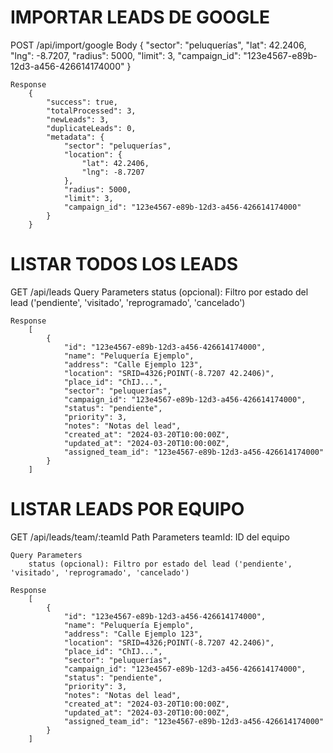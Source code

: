 #   IMPORTAR LEADS DE GOOGLE
POST /api/import/google
    Body
        {
            "sector": "peluquerías",
            "lat": 42.2406,
            "lng": -8.7207,
            "radius": 5000,
            "limit": 3,
            "campaign_id": "123e4567-e89b-12d3-a456-426614174000"
        }

    Response
        {
            "success": true,
            "totalProcessed": 3,
            "newLeads": 3,
            "duplicateLeads": 0,
            "metadata": {
                "sector": "peluquerías",
                "location": {
                    "lat": 42.2406,
                    "lng": -8.7207
                },
                "radius": 5000,
                "limit": 3,
                "campaign_id": "123e4567-e89b-12d3-a456-426614174000"
            }
        }

#   LISTAR TODOS LOS LEADS
GET /api/leads
    Query Parameters
        status (opcional): Filtro por estado del lead ('pendiente', 'visitado', 'reprogramado', 'cancelado')

    Response
        [
            {
                "id": "123e4567-e89b-12d3-a456-426614174000",
                "name": "Peluquería Ejemplo",
                "address": "Calle Ejemplo 123",
                "location": "SRID=4326;POINT(-8.7207 42.2406)",
                "place_id": "ChIJ...",
                "sector": "peluquerías",
                "campaign_id": "123e4567-e89b-12d3-a456-426614174000",
                "status": "pendiente",
                "priority": 3,
                "notes": "Notas del lead",
                "created_at": "2024-03-20T10:00:00Z",
                "updated_at": "2024-03-20T10:00:00Z",
                "assigned_team_id": "123e4567-e89b-12d3-a456-426614174000"
            }
        ]

#   LISTAR LEADS POR EQUIPO
GET /api/leads/team/:teamId
    Path Parameters
        teamId: ID del equipo

    Query Parameters
        status (opcional): Filtro por estado del lead ('pendiente', 'visitado', 'reprogramado', 'cancelado')

    Response
        [
            {
                "id": "123e4567-e89b-12d3-a456-426614174000",
                "name": "Peluquería Ejemplo",
                "address": "Calle Ejemplo 123",
                "location": "SRID=4326;POINT(-8.7207 42.2406)",
                "place_id": "ChIJ...",
                "sector": "peluquerías",
                "campaign_id": "123e4567-e89b-12d3-a456-426614174000",
                "status": "pendiente",
                "priority": 3,
                "notes": "Notas del lead",
                "created_at": "2024-03-20T10:00:00Z",
                "updated_at": "2024-03-20T10:00:00Z",
                "assigned_team_id": "123e4567-e89b-12d3-a456-426614174000"
            }
        ]